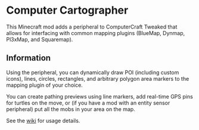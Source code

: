 # Computer Cartographer
This Minecraft mod adds a peripheral to ComputerCraft Tweaked that allows for interfacing with common mapping plugins (BlueMap, Dynmap, Pl3xMap, and Squaremap).

## Information
Using the peripheral, you can dynamically draw POI (including custom icons), lines, circles, rectangles, and arbitrary polygon area markers to the mapping plugin of your choice.

You can create pathing previews using line markers, add real-time GPS pins for turtles on the move, or (if you have a mod with an entity sensor peripheral) put all the mobs in your area on the map.

See the [wiki](https://github.com/jonko0493/ComputerCartographer/wiki/Guide) for usage details.